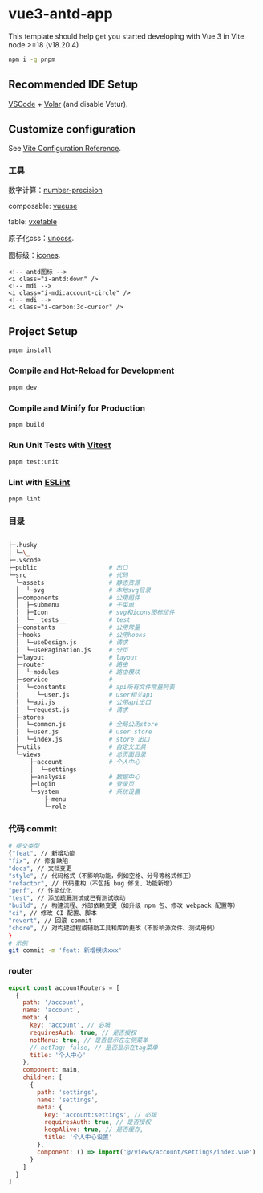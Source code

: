 # vue3-antd-app

This template should help get you started developing with Vue 3 in Vite.
node >=18 (v18.20.4)

```sh
npm i -g pnpm
```

## Recommended IDE Setup

[VSCode](https://code.visualstudio.com/) + [Volar](https://marketplace.visualstudio.com/items?itemName=Vue.volar) (and disable Vetur).

## Customize configuration

See [Vite Configuration Reference](https://vitejs.dev/config/).

### 工具

数字计算：[number-precision](https://www.npmjs.com/package/number-precision)

composable: [vueuse](https://vueuse.org/)

table: [vxetable](https://vxetable.cn/v3/#/table/api)

原子化css：[unocss](https://unocss.dev/).

图标级：[icones](https://icones.js.org/).

```vue
<!-- antd图标 -->
<i class="i-antd:down" />
<!-- mdi -->
<i class="i-mdi:account-circle" />
<!-- mdi -->
<i class="i-carbon:3d-cursor" />
```

## Project Setup

```sh
pnpm install
```

### Compile and Hot-Reload for Development

```sh
pnpm dev
```

### Compile and Minify for Production

```sh
pnpm build
```

### Run Unit Tests with [Vitest](https://vitest.dev/)

```sh
pnpm test:unit
```

### Lint with [ESLint](https://eslint.org/)

```sh
pnpm lint
```

### 目录

```bash

├─.husky
│ └─\_
├─.vscode
├─public                    # 出口
└─src                       # 代码
  └─assets                  # 静态资源
  │  └─svg                  # 本地svg目录
  ├─components              # 公用组件
  │  ├─submenu              # 子菜单
  │  ├─Icon                 # svg和icons图标组件
  │  └─__tests__            # test
  ├─constants               # 公用常量
  ├─hooks                   # 公用hooks
  │  └─useDesign.js         # 请求
  │  └─usePagination.js     # 分页
  ├─layout                  # layout
  ├─router                  # 路由
  │  └─modules              # 路由模块
  ├─service                 #
  │  └─constants            # api所有文件常量列表
  │     └─user.js           # user相关api
  │  └─api.js               # 公用api出口
  │  └─request.js           # 请求
  ├─stores
  │  └─common.js            # 全局公用store
  │  └─user.js              # user store
  │  └─index.js             # store 出口
  ├─utils                   # 自定义工具
  └─views                   # 总页面目录
      ├─account             # 个人中心
      │  └─settings
      ├─analysis            # 数据中心
      ├─login               # 登录页
      └─system              # 系统设置
          ├─menu
          └─role
```

### 代码 commit

```sh
# 提交类型
{"feat", // 新增功能
"fix", // 修复缺陷
"docs", // 文档变更
"style", // 代码格式（不影响功能，例如空格、分号等格式修正）
"refactor", // 代码重构（不包括 bug 修复、功能新增）
"perf", // 性能优化
"test", // 添加疏漏测试或已有测试改动
"build", // 构建流程、外部依赖变更（如升级 npm 包、修改 webpack 配置等）
"ci", // 修改 CI 配置、脚本
"revert", // 回滚 commit
"chore", // 对构建过程或辅助工具和库的更改（不影响源文件、测试用例）
}
# 示例
git commit -m 'feat: 新增模块xxx'
```

### router

```js
export const accountRouters = [
  {
    path: '/account',
    name: 'account',
    meta: {
      key: 'account', // 必填
      requiresAuth: true, // 是否授权
      notMenu: true, // 是否显示在左侧菜单
      // notTag: false, // 是否显示在tag菜单
      title: '个人中心'
    },
    component: main,
    children: [
      {
        path: 'settings',
        name: 'settings',
        meta: {
          key: 'account:settings', // 必填
          requiresAuth: true, // 是否授权
          keepAlive: true, // 是否缓存,
          title: '个人中心设置'
        },
        component: () => import('@/views/account/settings/index.vue')
      }
    ]
  }
]
```
